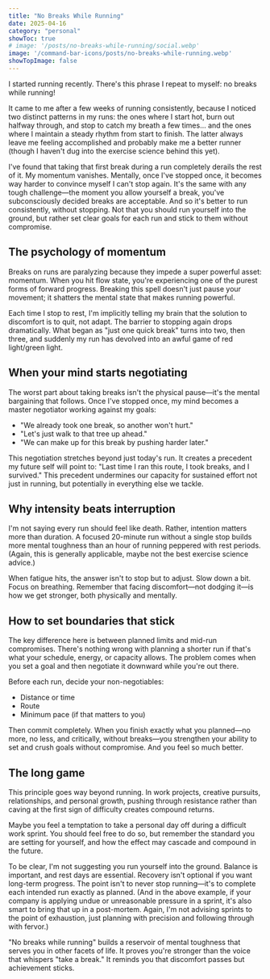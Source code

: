```yaml
---
title: "No Breaks While Running"
date: 2025-04-16
category: "personal"
showToc: true
# image: '/posts/no-breaks-while-running/social.webp'
image: '/command-bar-icons/posts/no-breaks-while-running.webp'
showTopImage: false
---
```


I started running recently. There's this phrase I repeat to myself: no breaks while running!

It came to me after a few weeks of running consistently, because I noticed two distinct patterns in my runs: the ones where I start hot, burn out halfway through, and stop to catch my breath a few times... and the ones where I maintain a steady rhythm from start to finish. The latter always leave me feeling accomplished and probably make me a better runner (though I haven't dug into the exercise science behind this yet).

I've found that taking that first break during a run completely derails the rest of it. My momentum vanishes. Mentally, once I've stopped once, it becomes way harder to convince myself I can't stop again. It's the same with any tough challenge—the moment you allow yourself a break, you've subconsciously decided breaks are acceptable. And so it's better to run consistently, without stopping. Not that you should run yourself into the ground, but rather set clear goals for each run and stick to them without compromise.

## The psychology of momentum

Breaks on runs are paralyzing because they impede a super powerful asset: momentum. When you hit flow state, you're experiencing one of the purest forms of forward progress. Breaking this spell doesn't just pause your movement; it shatters the mental state that makes running powerful.

Each time I stop to rest, I'm implicitly telling my brain that the solution to discomfort is to quit, not adapt. The barrier to stopping again drops dramatically. What began as "just one quick break" turns into two, then three, and suddenly my run has devolved into an awful game of red light/green light.

## When your mind starts negotiating

The worst part about taking breaks isn't the physical pause—it's the mental bargaining that follows. Once I've stopped once, my mind becomes a master negotiator working against my goals:

* "We already took one break, so another won't hurt."
* "Let's just walk to that tree up ahead."
* "We can make up for this break by pushing harder later."

This negotiation stretches beyond just today's run. It creates a precedent my future self will point to: "Last time I ran this route, I took breaks, and I survived." This precedent undermines our capacity for sustained effort not just in running, but potentially in everything else we tackle.

## Why intensity beats interruption

I'm not saying every run should feel like death. Rather, intention matters more than duration. A focused 20-minute run without a single stop builds more mental toughness than an hour of running peppered with rest periods. (Again, this is generally applicable, maybe not the best exercise science advice.)

When fatigue hits, the answer isn't to stop but to adjust. Slow down a bit. Focus on breathing. Remember that facing discomfort—not dodging it—is how we get stronger, both physically and mentally.

## How to set boundaries that stick

The key difference here is between planned limits and mid-run compromises. There's nothing wrong with planning a shorter run if that's what your schedule, energy, or capacity allows. The problem comes when you set a goal and then negotiate it downward while you're out there.

Before each run, decide your non-negotiables:
- Distance or time
- Route
- Minimum pace (if that matters to you)

Then commit completely. When you finish exactly what you planned—no more, no less, and critically, without breaks—you strengthen your ability to set and crush goals without compromise. And you feel so much better.

## The long game

This principle goes way beyond running. In work projects, creative pursuits, relationships, and personal growth, pushing through resistance rather than caving at the first sign of difficulty creates compound returns.

Maybe you feel a temptation to take a personal day off during a difficult work sprint. You should feel free to do so, but remember the standard you are setting for yourself, and how the effect may cascade and compound in the future.

To be clear, I'm not suggesting you run yourself into the ground. Balance is important, and rest days are essential. Recovery isn't optional if you want long-term progress. The point isn't to never stop running—it's to complete each intended run exactly as planned. (And in the above example, if your company is applying undue or unreasonable pressure in a sprint, it's also smart to bring that up in a post-mortem. Again, I'm not advising sprints to the point of exhaustion, just planning with precision and following through with fervor.)

"No breaks while running" builds a reservoir of mental toughness that serves you in other facets of life. It proves you're stronger than the voice that whispers "take a break." It reminds you that discomfort passes but achievement sticks.